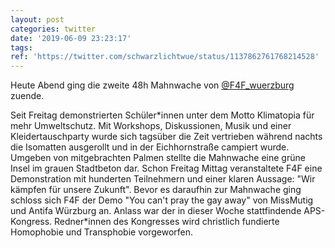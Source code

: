 ```yaml
---
layout: post
categories: twitter
date: '2019-06-09 23:23:17'
tags: 
ref: 'https://twitter.com/schwarzlichtwue/status/1137862761768214528'
---
```

Heute Abend ging die zweite 48h Mahnwache von [@F4F_wuerzburg](https://twitter.com/F4F_wuerzburg) zuende.

Seit Freitag demonstrierten Schüler\*innen unter dem Motto Klimatopia für mehr Umweltschutz. Mit Workshops, Diskussionen, Musik und einer Kleidertauschparty wurde sich tagsüber die Zeit vertrieben während nachts
die Isomatten ausgerollt und in der Eichhornstraße campiert wurde. Umgeben von mitgebrachten Palmen stellte die Mahnwache eine grüne Insel im grauen Stadtbeton dar.
Schon Freitag Mittag veranstaltete F4F eine Demonstration mit hunderten Teilnehmern und einer klaren Aussage:  "Wir kämpfen für unsere Zukunft". Bevor es daraufhin zur Mahnwache ging schloss sich F4F der Demo "You can't pray the gay away" von MissMutig und Antifa Würzburg an.
Anlass war der in dieser Woche stattfindende APS-Kongress. Redner\*innen des Kongresses wird christlich fundierte Homophobie und Transphobie vorgeworfen.